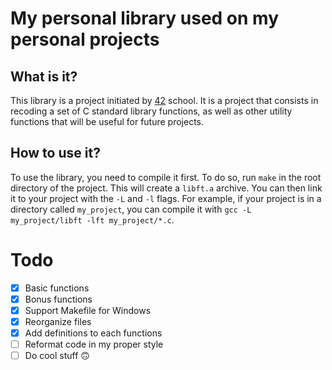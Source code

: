 # My personal library used on my personal projects

## What is it?

This library is a project initiated by [42](https://www.42.fr/) school. It is a project that consists in recoding a set of C standard library functions, as well as other utility functions that will be useful for future projects.

## How to use it?

To use the library, you need to compile it first. To do so, run `make` in the root directory of the project. This will create a `libft.a` archive. You can then link it to your project with the `-L` and `-l` flags. For example, if your project is in a directory called `my_project`, you can compile it with `gcc -L my_project/libft -lft my_project/*.c`.

# Todo

- [x] Basic functions
- [x] Bonus functions
- [x] Support Makefile for Windows
- [x] Reorganize files
- [x] Add definitions to each functions
- [ ] Reformat code in my proper style
- [ ] Do cool stuff :upside_down_face:
